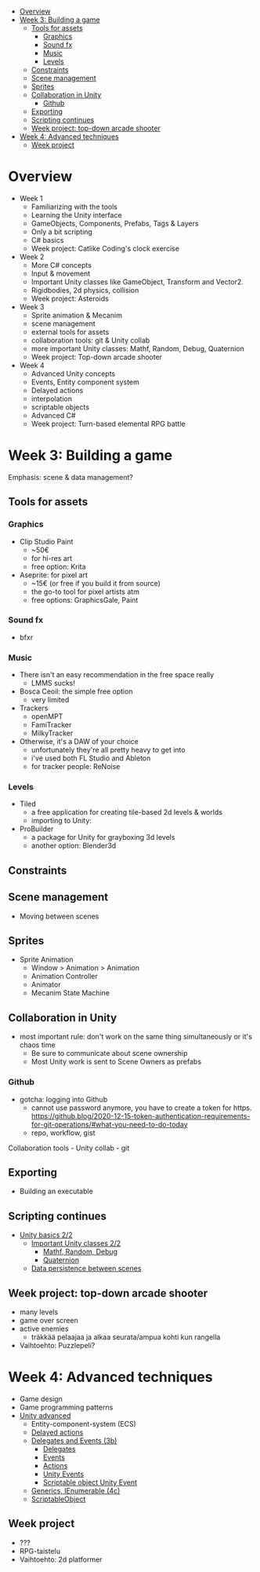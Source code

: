 
- [Overview](#overview)
- [Week 3: Building a game](#week-3-building-a-game)
	- [Tools for assets](#tools-for-assets)
		- [Graphics](#graphics)
		- [Sound fx](#sound-fx)
		- [Music](#music)
		- [Levels](#levels)
	- [Constraints](#constraints)
	- [Scene management](#scene-management)
	- [Sprites](#sprites)
	- [Collaboration in Unity](#collaboration-in-unity)
		- [Github](#github)
	- [Exporting](#exporting)
	- [Scripting continues](#scripting-continues)
	- [Week project: top-down arcade shooter](#week-project-top-down-arcade-shooter)
- [Week 4: Advanced techniques](#week-4-advanced-techniques)
	- [Week project](#week-project)
# Overview

- Week 1
	- Familiarizing with the tools
	- Learning the Unity interface
	- GameObjects, Components, Prefabs, Tags & Layers
	- Only a bit scripting
	- C# basics
	- Week project: Catlike Coding's clock exercise
- Week 2
	- More C# concepts
	- Input & movement
	- Important Unity classes like GameObject, Transform and Vector2.
	- Rigidbodies, 2d physics, collision
	- Week project: Asteroids
- Week 3
	- Sprite animation & Mecanim
	- scene management
	- external tools for assets
	- collaboration tools: git & Unity collab
	- more important Unity classes: Mathf, Random, Debug, Quaternion
	- Week project: Top-down arcade shooter
- Week 4
	- Advanced Unity concepts
	- Events, Entity component system
	- Delayed actions
	- interpolation
	- scriptable objects
	- Advanced C#
	- Week project: Turn-based elemental RPG battle


# Week 3: Building a game

Emphasis: scene & data management?

## Tools for assets

### Graphics

- Clip Studio Paint
  - ~50€
  - for hi-res art
  - free option: Krita
- Aseprite: for pixel art
  - ~15€ (or free if you build it from source)
  - the go-to tool for pixel artists atm
  - free options: GraphicsGale, Paint

### Sound fx

- bfxr

### Music

- There isn't an easy recommendation in the free space really
  - LMMS sucks!
- Bosca Ceoil: the simple free option
  - very limited
- Trackers
	- openMPT
	- FamiTracker
	- MilkyTracker
- Otherwise, it's a DAW of your choice
  - unfortunately they're all pretty heavy to get into
  - i've used both FL Studio and Ableton
  - for tracker people: ReNoise
### Levels

- Tiled
  - a free application for creating tile-based 2d levels & worlds
  - importing to Unity:
- ProBuilder
  - a package for Unity for grayboxing 3d levels
  - another option: Blender3d


## Constraints
## Scene management

- Moving between scenes
## Sprites
- Sprite Animation
	- Window > Animation > Animation
	- Animation Controller
	- Animator
	- Mecanim State Machine

## Collaboration in Unity

- most important rule: don't work on the same thing simultaneously or it's chaos time
  - Be sure to communicate about scene ownership
  - Most Unity work is sent to Scene Owners as prefabs

### Github

- gotcha: logging into Github
  - cannot use password anymore, you have to create a token for https. https://github.blog/2020-12-15-token-authentication-requirements-for-git-operations/#what-you-need-to-do-today
  - repo, workflow, gist

 Collaboration tools
	- Unity collab
	- git

## Exporting
- Building an executable

## Scripting continues
- [Unity basics 2/2](#unity-basics)
	- [Important Unity classes 2/2](#important-unity-classes)
		- [Mathf, Random, Debug](#mathf-random-debug)
		- [Quaternion](#quaternion)
	- [Data persistence between scenes](#data-persistence-between-scenes)



## Week project: top-down arcade shooter

- many levels
- game over screen
- active enemies
	- träkkää pelaajaa ja alkaa seurata/ampua kohti kun rangella
- Vaihtoehto: Puzzlepeli?

# Week 4: Advanced techniques

- Game design
- Game programming patterns
- [Unity advanced](#unity-advanced)
	- Entity-component-system (ECS)
	- [Delayed actions](#delayed-actions)
	- [Delegates and Events (3b)](#delegates-and-events-3b)
		- [Delegates](#delegates)
		- [Events](#events)
		- [Actions](#actions)
		- [Unity Events](#unity-events)
		- [Scriptable object Unity Event](#scriptable-object-unity-event)
	- [Generics, IEnumerable (4c)](#generics-ienumerable-4c)
	- [ScriptableObject](#scriptableobject)
	
## Week project
- ???
- RPG-taistelu
- Vaihtoehto: 2d platformer